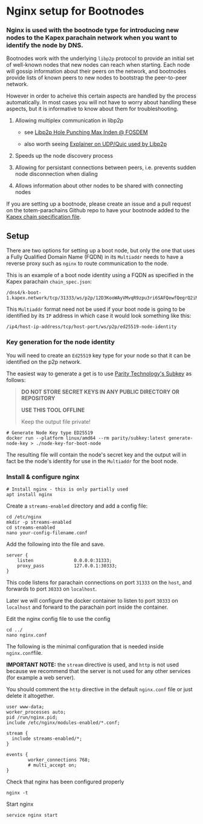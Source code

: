 # Nginx setup for Bootnodes

### Nginx is used with the bootnode type for introducing new nodes to the Kapex parachain network when you want to identify the node by DNS. 

Bootnodes work with the underlying `libp2p` protocol to provide an initial set of well-known nodes that new nodes can reach when starting. Each node will gossip information about their peers on the network, and bootnodes provide lists of known peers to new nodes to bootstrap the peer-to-peer network. 

However in order to acheive this certain aspects are handled by the process automatically. In most cases you will not have to worry about handling these aspects, but it is informative to know about them for troubleshooting.

1) Allowing multiplex communication in libp2p

    * see [Libp2p Hole Punching Max Inden @ FOSDEM](https://youtu.be/pSXlpKlZX7I)

    * also worth seeing [Explainer on UDP/Quic used by Libp2p](https://youtu.be/cdb7M37o9sU)

2) Speeds up the node discovery process

3) Allowing for persistant connections between peers, i.e. prevents sudden node disconnection when dialing

5) Allows information about other nodes to be shared with connecting nodes

If you are setting up a bootnode, please create an issue and a pull request on the totem-parachains Github repo to have your bootnode added to the [Kapex chain specification file](https://github.com/totem-tech/totem-parachains/blob/main/res/kapex/kapex-parachain-readable.json).

## Setup

There are two options for setting up a boot node, but only the one that uses a Fully Qualified Domain Name (FQDN) in its `Multiaddr` needs to have a reverse proxy such as `nginx` to route communication to the node.

This is an example of a boot node identity using a FQDN as specified in the Kapex parachain `chain_spec.json`:

    /dns4/k-boot-1.kapex.network/tcp/31333/ws/p2p/12D3KooWAyVMvqR9zpu3ri6SAFQewfQegrQ2iMSx8UsmXeixxCZo

This `Multiaddr` format need not be used if your boot node is going to be identified by its `IP` address in which case it would look something like this:

    /ip4/host-ip-address/tcp/host-port/ws/p2p/ed25519-node-identity

### Key generation for the node identity

You will need to create an `Ed25519` key type for your node so that it can be identified on the p2p network.

The easiest way to generate a get is to use [Parity Technology's Subkey](https://hub.docker.com/r/parity/subkey/tags) as follows:

>**DO NOT STORE SECRET KEYS IN ANY PUBLIC DIRECTORY OR REPOSITORY**
> 
>**USE THIS TOOL OFFLINE**
>
> Keep the output file private! 

    # Generate Node Key type ED25519
    docker run --platform linux/amd64 --rm parity/subkey:latest generate-node-key > ./node-key-for-boot-node

The resulting file will contain the node's secret key and the output will in fact be the node's identity for use in the `Multiaddr` for the boot node. 

### Install & configure nginx

```shell
# Install nginx - this is only partially used
apt install nginx
````

Create a `streams-enabled` directory and add a config file:

```
cd /etc/nginx
mkdir -p streams-enabled
cd streams-enabled
nano your-config-filename.conf
```

Add the following into the file and save.

```
server {
    listen               0.0.0.0:31333;
    proxy_pass           127.0.0.1:30333;
}
```

This code listens for parachain connections on port `31333` on the `host`, and forwards to port `30333` on `localhost`. 

Later we will configure the docker container to listen to port `30333` on `localhost` and forward to the parachain port inside the container.

Edit the nginx config file to use the config

    cd ../
    nano nginx.conf

The following is the minimal configuration that is needed inside `nginx.conf`file. 

**IMPORTANT NOTE:** the `stream` directive is used, and `http` is not used because we recommend that the server is not used for any other services (for example a web server).

You should comment the `http` directive in the default `nginx.conf` file or just delete it altogether.

```
user www-data;
worker_processes auto;
pid /run/nginx.pid;
include /etc/nginx/modules-enabled/*.conf;

stream {
  include streams-enabled/*;
}

events {
        worker_connections 768;
        # multi_accept on;
}
```
Check that nginx has been configured properly
    
    nginx -t

Start nginx
    
    service nginx start
